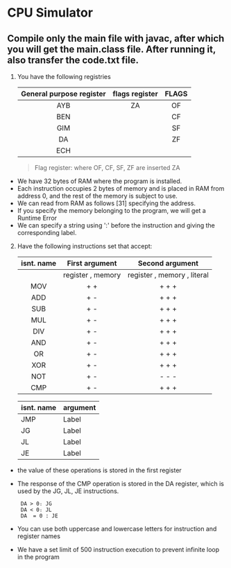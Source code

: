# CPU Simulator
## Compile only the main file with javac, after which you will get the main.class file. After running it, also transfer the code.txt file.

1. You have the following registries
   
   | General purpose register | flags register |  FLAGS |
    | :---: | :---: |  :---: |
    | AYB  | ZA    |  OF     |
    | BEN  |       |  CF     |
    | GIM  |       |  SF     |
    |  DA  |       |  ZF     |
    |  ECH |       |         |
   
   
    > Flag register: where OF, CF, SF, ZF are inserted
            ZA
+ We have 32 bytes of RAM where the program is installed.
+ Each instruction occupies 2 bytes of memory and is placed in RAM from address 0, and the rest of the memory is subject to use.
+ We can read from RAM as follows [31] specifying the address.
+ If you specify the memory belonging to the program, we will get a Runtime Error
+ We can specify a string using ':' before the instruction and giving the corresponding label.

2. Have the following instructions set that accept:

    | isnt. name | First argument | Second argument |
    |        :---: |     :---:      |         :---:   |
    |    | register , memory  | register , memory , literal   |
    | MOV   | +  +  | + + +   |
   | ADD   | + -  | + + +   |
   | SUB    | +  -  | + + +   |
   | MUL   | +  -  | + + +   |
   | DIV   | +  -  | + + +   |
   | AND   | +  -  | + + +   |
   | OR   | +  -  | + + +   |
   | XOR  | +  -  |+ + +    |
   | NOT | +  -  | - - -    |
   | CMP    | +  -  | + + +   |
   
   | isnt. name  | argument |
    | ------------- | ------------- |
    | JMP  | Label  |
    | JG  | Label  |
   | JL  | Label  |
   | JE  | Label  |

+ the value of these operations is stored in the first register
+ The response of the CMP operation is stored in the DA register, which is used by the JG, JL, JE instructions.
  
       DA > 0։ JG 
       DA < 0։ JԼ 
       DA  = 0 : JE
+ You can use both uppercase and lowercase letters for instruction and register names
+ We have a set limit of 500 instruction execution to prevent infinite loop in the program
